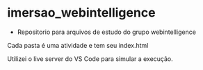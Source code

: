 # imersao_webintelligence
- Repositorio para arquivos de estudo do grupo webintelligence

Cada pasta é uma atividade e tem seu index.html

Utilizei o live server do VS Code para simular a execução.
